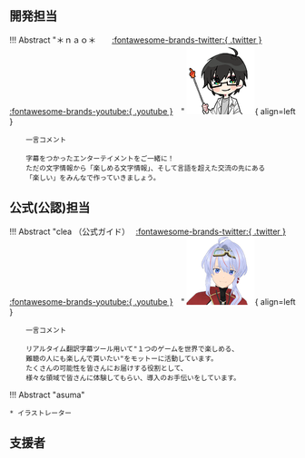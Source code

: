 ## 開発担当
!!! Abstract "＊ｎａｏ＊　　[:fontawesome-brands-twitter:{ .twitter }](https://twitter.com/mikasa231) 　[:fontawesome-brands-youtube:{ .youtube }](https://www.youtube.com/channel/UC_bT_9raRKLuPSEnefBmelg)　"
    ![なお](images/nao1.png){ align=left } 

        一言コメント    
        
        字幕をつかったエンターテイメントをご一緒に！
        ただの文字情報から「楽しめる文字情報」、そして言語を超えた交流の先にある
        「楽しい」をみんなで作っていきましょう。

## 公式(公認)担当
!!! Abstract "clea （公式ガイド）　 [:fontawesome-brands-twitter:{ .twitter }](https://twitter.com/clea_vtuber)　 [:fontawesome-brands-youtube:{ .youtube }](https://www.youtube.com/c/cleareysol)　"
    ![clea](images/clea.png){ align=left } 
    
        一言コメント 

        リアルタイム翻訳字幕ツール用いて"１つのゲームを世界で楽しめる、
        難聴の人にも楽しんで貰いたい"をモットーに活動しています。
        たくさんの可能性を皆さんにお届けする役割として、
        様々な領域で皆さんに体験してもらい、導入のお手伝いをしています。

!!! Abstract "asuma"

    * イラストレーター

## 支援者